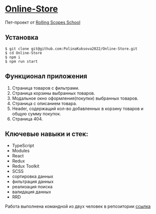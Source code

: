 # [Online-Store](https://store-pk.netlify.app/)

Пет-проект от [Rolling Scopes School](https://rs.school/)

## Установка

```
$ git clone git@github.com:PolinaKuksova2022/Online-Store.git
$ cd Online-Store
$ npm i
$ npm run start 
```

## Функционал приложения

1. Страница товаров с фильтрами.
2. Страница корзины выбранных товаров.
3. Модальное окно оформления(покупки) выбранных товаров.
4. Страница с описанием товара.
5. Header, содержащий кол-во добавленных в корзину товаров и общую сумму покупок.
6. Страница 404.

## Ключевые навыки и стек:

- TypeScript
- Modules
- React
- Redux
- Redux Toolkit
- SCSS
- сортировка данных
- фильтрация данных
- реализация поиска
- валидация данных
- RRD

Работа выполнена командной из двух человек в репозитории [ссылка](https://github.com/ShkredovDmitriy/online-store/tree/develop)
